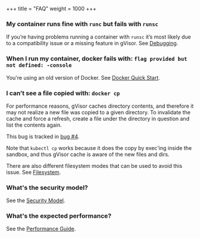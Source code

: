 +++
title = "FAQ"
weight = 1000
+++

### My container runs fine with `runc` but fails with `runsc`

If you’re having problems running a container with `runsc` it’s most likely due
to a compatibility issue or a missing feature in gVisor. See
[Debugging](../debugging/).

### When I run my container, docker fails with: `flag provided but not defined: -console`

You're using an old version of Docker. See [Docker Quick Start](../docker/).

### I can’t see a file copied with: `docker cp`

For performance reasons, gVisor caches directory contents, and therefore it may
not realize a new file was copied to a given directory. To invalidate the cache
and force a refresh, create a file under the directory in question and list the
contents again.

This bug is tracked in [bug #4](https://github.com/google/gvisor/issues/4).

Note that `kubectl cp` works because it does the copy by exec'ing inside the
sandbox, and thus gVisor cache is aware of the new files and dirs.

There are also different filesystem modes that can be used to avoid this issue.
See [Filesystem](../filesystem/).

### What's the security model?

See the [Security Model](../../architecture_guide/security/).

### What's the expected performance?

See the [Performance Guide](../../architecture_guide/performance/).
